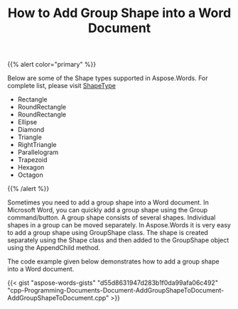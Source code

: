 ﻿---
title: How to Add Group Shape into a Word Document
type: docs
weight: 250
url: /cpp/how-to-add-group-shape-into-a-word-document/
---

{{% alert color="primary" %}} 

Below are some of the Shape types supported in Aspose.Words. For complete list, please visit [ShapeType](https://apireference.aspose.com/words/cpp/namespace/aspose.words.drawing#shapetype)

- Rectangle
- RoundRectangle
- RoundRectangle
- Ellipse
- Diamond
- Triangle
- RightTriangle
- Parallelogram
- Trapezoid
- Hexagon
- Octagon

{{% /alert %}} 

Sometimes you need to add a group shape into a Word document. In Microsoft Word, you can quickly add a group shape using the Group command/button. A group shape consists of several shapes. Individual shapes in a group can be moved separately. In Aspose.Words it is very easy to add a group shape using GroupShape class. The shape is created separately using the Shape class and then added to the GroupShape object using the AppendChild method.

The code example given below demonstrates how to add a group shape into a Word document.

{{< gist "aspose-words-gists" "d55d8631947d283b1f0da99afa06c492" "cpp-Programming-Documents-Document-AddGroupShapeToDocument-AddGroupShapeToDocument.cpp" >}}
